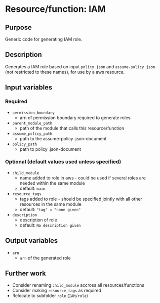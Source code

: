 # Resource/function: IAM

## Purpose
Generic code for generating IAM role.

## Description
Generates a IAM role based on input `policy.json` and `assume-policy.json` (not restricted to these names), for use by a aws resource. 

## Input variables
### Required
- `permission_boundary`
    - arn of permission boundary required to generate roles. 
- `parent_module_path`
    - path of the module that calls this resource/function
- `assume_policy_path`
    - path to the assume-policy .json-document
- `policy_path`
    - path to policy .json-document
### Optional (default values used unless specified)
- `child_module`
    - name added to role in aws - could be used if several roles are needed within the same module
    - default: `main`
- `resource_tags`
    - tags added to role - should be specified jointly with all other resources in the same module
    - default: `"tag" = "none given"`
- `description`
    - description of role
    - default: `No description given`

## Output variables
- `arn`
    - `arn` of the generated role

## Further work
- Consider renaming `child_module` accross all resources/functions
- Consider making `resource_tags` as required
- Relocate to subfolder `role` (`IAM/role`)